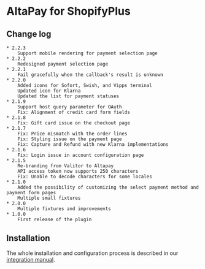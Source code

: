 # AltaPay for ShopifyPlus

## Change log

    * 2.2.3
        Support mobile rendering for payment selection page
    * 2.2.2
        Redesigned payment selection page
    * 2.2.1
        Fail gracefully when the callback's result is unknown
    * 2.2.0
        Added icons for Sofort, Swish, and Vipps terminal
        Updated icon for Klarna
        Updated the list for payment statuses
    * 2.1.9
        Support host query parameter for OAuth
        Fix: Alignment of credit card form fields
    * 2.1.8
        Fix: Gift card issue on the checkout page
    * 2.1.7
        Fix: Price mismatch with the order lines
        Fix: Styling issue on the payment page
        Fix: Capture and Refund with new Klarna implementations
    * 2.1.6
        Fix: Login issue in account configuration page
    * 2.1.5
        Re-branding from Valitor to Altapay
        API access token now supports 250 characters
        Fix: Unable to decode characters for some locales
    * 2.1.0
        Added the possibility of customizing the select payment method and payment form pages
        Multiple small fixtures
    * 2.0.0
        Multiple fixtures and improvements
    * 1.0.0
        First release of the plugin 

## Installation

The whole installation and configuration process is described in our [integration manual](https://documentation.altapay.com/Content/Plugins/Shopify/1%20Shopify%20Overview.htm).
